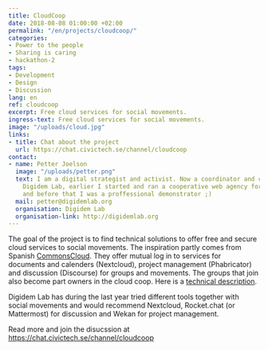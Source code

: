 ```yaml
---
title: CloudCoop
date: 2018-08-08 01:00:00 +02:00
permalink: "/en/projects/cloudcoop/"
categories:
- Power to the people
- Sharing is caring
- hackathon-2
tags:
- Development
- Design
- Discussion
lang: en
ref: cloudcoop
excerpt: Free cloud services for social movements.
ingress-text: Free cloud services for social movements.
image: "/uploads/cloud.jpg"
links:
- title: Chat about the project
  url: https://chat.civictech.se/channel/cloudcoop
contact:
- name: Petter Joelson
  image: "/uploads/petter.png"
  text: I am a digital strategist and activist. Now a coordinator and co-founder of
    Digidem Lab, earlier I started and ran a cooperative web agency for eight years
    and before that I was a proffessional demonstrator ;)
  mail: petter@digidemlab.org
  organisation: Digidem Lab
  organisation-link: http://digidemlab.org
---
```


The goal of the project is to find technical solutions to offer free and secure cloud services to social movements. The inspiration partly comes from Spanish [CommonsCloud](https://www.commonscloud.coop/). They offer mutual log in to services for documents and calenders (Nextcloud), project management (Phabricator) and discussion (Discourse) for groups and movements. The groups that join also become part owners in the cloud coop. Here is a [technical description](https://open.coop/2018/04/03/making-of-the-coop-cloud/).

Digidem Lab has during the last year tried different tools together with social movements and would recommend Nextcloud, Rocket.chat (or Mattermost) for discussion and Wekan for project management.

Read more and join the disucssion at <https://chat.civictech.se/channel/cloudcoop>
